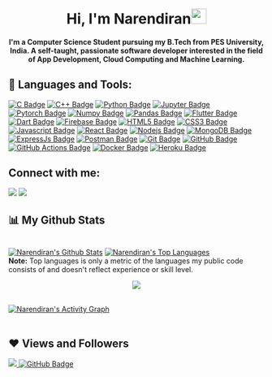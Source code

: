 <!-- <a href="#"><img width="100%" height="auto" src="https://i.imgur.com/iXuL1HG.png" height="175px"/></a> -->

<h1 align="center">Hi, I'm Narendiran<img src="https://raw.githubusercontent.com/MartinHeinz/MartinHeinz/master/wave.gif" width="30px"></h1>
<h4 align="center">I'm a Computer Science Student pursuing my B.Tech from PES University, India. A self-taught, passionate software developer interested in the field of App Development, Cloud Computing and Machine Learning.</h3>

<!-- 
## 🙋‍♂️ About Me

- 🔭 I’m currently working on a **Secured Messaging App**

- 🌱 I’m currently learning **DevOps**

- 👯 I’m looking to collaborate on **Flutter Projects**

- 📫 How to reach me **narendiran.work@gmail.com** -->


## 🚀 Languages and Tools:
<!-- 
<p align="center"> 
  <img src="https://img.icons8.com/color/48/000000/c-programming.png"/>
  <img src="https://img.icons8.com/color/48/000000/c-plus-plus-logo.png"/>
    <a href="https://www.python.org" target="_blank"> <img src="https://img.icons8.com/color/48/000000/python.png"/> </a>
  <a href="https://docker.com" target="_blank"><img src="https://img.icons8.com/fluent/48/000000/docker.png"/> </a>
    <a href="https://flutter.dev/" target="_blank"> <img src="https://img.icons8.com/color/48/000000/flutter.png"/></a>
  <a href="https://dart.dev/" target="_blank"> <img src="https://img.icons8.com/color/48/000000/dart.png"/></a>
    <a href="https://www.pytorch.org" target="_blank"> <img src="https://cdn.icon-icons.com/icons2/2699/PNG/48/pytorch_logo_icon_170820.png"/> </a>
  <a href="https://reactjs.org/" target="_blank"> <img src="https://img.icons8.com/color/48/000000/react-native.png"/> </a>
    <a href="https://developer.mozilla.org/en-US/docs/Web/JavaScript" target="_blank"> <img src="https://img.icons8.com/color/48/000000/javascript.png"/> </a> 
    <a href="https://www.w3.org/html/" target="_blank"> <img src="https://img.icons8.com/color/48/000000/html-5.png"/> </a> 
    <a href="https://www.w3schools.com/css/" target="_blank"> <img src="https://img.icons8.com/color/48/000000/css3.png"/> </a>
    <a style="padding-right:8px;" href="https://nodejs.org" target="_blank"> <img src="https://img.icons8.com/color/48/000000/nodejs.png"/> </a> 
    <a href="https://www.mongodb.com/" target="_blank"> <img src="https://raw.githubusercontent.com/devicons/devicon/master/icons/mongodb/mongodb-original-wordmark.svg" alt="mongodb" width="48" height="48"/> </a> 
    <a href="https://firebase.google.com/" target="_blank"> <img src="https://img.icons8.com/color/48/000000/firebase.png"/> </a> 
    <a href="https://postman.com" target="_blank"> <img src="https://www.vectorlogo.zone/logos/getpostman/getpostman-icon.svg" alt="postman" width="45" height="45"/> </a>   
    <a href="https://git-scm.com/" target="_blank"> <img src="https://img.icons8.com/color/48/000000/git.png"/> </a> 
    <a href="https://expressjs.com" target="_blank"> <img src="https://raw.githubusercontent.com/devicons/devicon/master/icons/express/express-original-wordmark.svg" alt="express" width="40" height="40"/> </a>
  
</p> -->

[![C Badge](https://img.shields.io/badge/C-00599C?style=for-the-badge&logo=c&logoColor=white)](#) [![C++ Badge](https://img.shields.io/badge/C%2B%2B-00599C?style=for-the-badge&logo=c%2B%2B&logoColor=white)](#) [![Python Badge](https://img.shields.io/badge/Python-3776AB?style=for-the-badge&logo=python&logoColor=white)](#) [![Jupyter Badge](https://img.shields.io/badge/Jupyter-F37626.svg?&style=for-the-badge&logo=Jupyter&logoColor=white)](#) [![Pytorch Badge](https://img.shields.io/badge/PyTorch-EE4C2C?style=for-the-badge&logo=PyTorch&logoColor=white)](#) [![Numpy Badge](	https://img.shields.io/badge/Numpy-777BB4?style=for-the-badge&logo=numpy&logoColor=white)](#) [![Pandas Badge](https://img.shields.io/badge/Pandas-2C2D72?style=for-the-badge&logo=pandas&logoColor=white)](#) [![Flutter Badge](https://img.shields.io/badge/Flutter-02569B?style=for-the-badge&logo=flutter&logoColor=white)](#) [![Dart Badge](https://img.shields.io/badge/Dart-0175C2?style=for-the-badge&logo=dart&logoColor=white)](#) [![Firebase Badge](https://img.shields.io/badge/firebase-ffca28?style=for-the-badge&logo=firebase&logoColor=black)](#) [![HTML5 Badge](https://img.shields.io/badge/HTML5-E34F26?style=for-the-badge&logo=html5&logoColor=white)](#) [![CSS3 Badge](https://img.shields.io/badge/CSS3-1572B6?style=for-the-badge&logo=css3&logoColor=white)](#)  [![Javascript Badge](https://img.shields.io/badge/-Javascript-F0DB4F?style=for-the-badge&labelColor=black&logo=javascript&logoColor=F0DB4F)](#) [![React Badge](https://img.shields.io/badge/-React-61DBFB?style=for-the-badge&labelColor=black&logo=react&logoColor=61DBFB)](#) [![Nodejs Badge](https://img.shields.io/badge/-Nodejs-3C873A?style=for-the-badge&labelColor=black&logo=node.js&logoColor=3C873A)](#) [![MongoDB Badge](	https://img.shields.io/badge/MongoDB-4EA94B?style=for-the-badge&logo=mongodb&logoColor=white)](#) [![ExpressJs Badge](https://img.shields.io/badge/Express.js-000000?style=for-the-badge&logo=express&logoColor=white)](#) [![Postman Badge](https://img.shields.io/badge/Postman-FF6C37?style=for-the-badge&logo=Postman&logoColor=white)](#) [![Git Badge](https://img.shields.io/badge/Git-F05032?style=for-the-badge&logo=git&logoColor=white)](#) [![GitHub Badge](https://img.shields.io/badge/GitHub-100000?style=for-the-badge&logo=github&logoColor=white)](#) 
[![GitHub Actions Badge](https://img.shields.io/badge/GitHub_Actions-2088FF?style=for-the-badge&logo=github-actions&logoColor=white)](#) [![Docker Badge](https://img.shields.io/badge/Docker-2CA5E0?style=for-the-badge&logo=docker&logoColor=white)](#) [![Heroku Badge](https://img.shields.io/badge/Heroku-430098?style=for-the-badge&logo=heroku&logoColor=white)](#) 
<br/>

## Connect with me:
<p align="left">
<a href = "https://www.linkedin.com/in/narendiran-arthanarieswaran-8873351a6/"><img src="https://img.shields.io/badge/LinkedIn-0077B5?style=for-the-badge&logo=linkedin&logoColor=white"/></a>
  <a href = "mailto:narendiran.work@gmail.com"><img src="https://img.shields.io/badge/Gmail-D14836?style=for-the-badge&logo=gmail&logoColor=white"/></a>

</p>

## 📊 My Github Stats
  <br/>
    <a href="https://github-readme-stats.vercel.app/api?username=naren951&show_icons=true&theme=dracula"><img alt="Narendiran's Github Stats" src="https://github-readme-stats.vercel.app/api?username=naren951&show_icons=true&theme=dracula" /></a>
  <a href="https://github-readme-stats.vercel.app/api/top-langs/?username=naren951&langs_count=8&count_private=true&layout=compact&theme=react&hide_border=true&bg_color=0D1117"><img alt="Narendiran's Top Languages" src="https://github-readme-stats.vercel.app/api/top-langs/?username=naren951&langs_count=10&count_private=true&layout=compact&theme=dracula&hide_border=true&bg_color=0D1117" /></a>
  <br/>
  <b>Note:</b> Top languages is only a metric of the languages my public code consists of and doesn't reflect experience or skill level.
<br/>
<p align="center">
<a href= "https://github-readme-streak-stats.herokuapp.com/?user=naren951&theme=dark"><img src="https://github-readme-streak-stats.herokuapp.com/?user=naren951&theme=dark"</img></a>
  </p>
<br/>
<a href="https://github.com/naren951/github-readme-activity-graph"><img alt="Narendiran's Activity Graph" src="https://activity-graph.herokuapp.com/graph?username=naren951&bg_color=0D1117&color=5BCDEC&line=5BCDEC&point=FFFFFF&hide_border=true" /></a>
<br/>
<br/>

## ❤ Views and Followers
<a href="https://github.com/Meghna-DAS/github-profile-views-counter">
    <img src="https://komarev.com/ghpvc/?username=naren951">
</a>
<a href="https://github.com/naren951?tab=followers"><img src="https://img.shields.io/github/followers/naren951?label=Followers&style=social" alt="GitHub Badge"></a>
<!--
**naren951/naren951** is a ✨ _special_ ✨ repository because its `README.md` (this file) appears on your GitHub profile.

Here are some ideas to get you started:

- 🔭 I’m currently working on ...
- 🌱 I’m currently learning ...
- 👯 I’m looking to collaborate on ...
- 🤔 I’m looking for help with ...
- 💬 Ask me about ...
- 📫 How to reach me: ...
- 😄 Pronouns: ...
- ⚡ Fun fact: ...
-->
